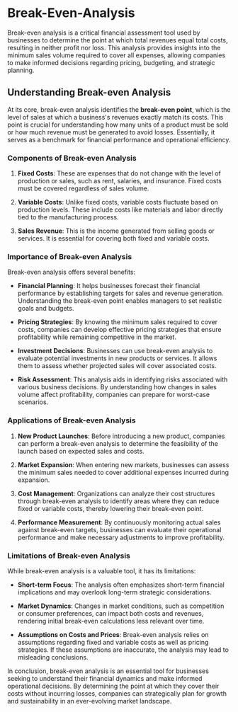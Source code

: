 # Break-Even-Analysis

Break-even analysis is a critical financial assessment tool used by businesses to determine the point at which total revenues equal total costs, resulting in neither profit nor loss. This analysis provides insights into the minimum sales volume required to cover all expenses, allowing companies to make informed decisions regarding pricing, budgeting, and strategic planning.

## Understanding Break-even Analysis

At its core, break-even analysis identifies the **break-even point**, which is the level of sales at which a business's revenues exactly match its costs. This point is crucial for understanding how many units of a product must be sold or how much revenue must be generated to avoid losses. Essentially, it serves as a benchmark for financial performance and operational efficiency.

### Components of Break-even Analysis

1. **Fixed Costs**: These are expenses that do not change with the level of production or sales, such as rent, salaries, and insurance. Fixed costs must be covered regardless of sales volume.
   
2. **Variable Costs**: Unlike fixed costs, variable costs fluctuate based on production levels. These include costs like materials and labor directly tied to the manufacturing process.

3. **Sales Revenue**: This is the income generated from selling goods or services. It is essential for covering both fixed and variable costs.

### Importance of Break-even Analysis

Break-even analysis offers several benefits:

- **Financial Planning**: It helps businesses forecast their financial performance by establishing targets for sales and revenue generation. Understanding the break-even point enables managers to set realistic goals and budgets.

- **Pricing Strategies**: By knowing the minimum sales required to cover costs, companies can develop effective pricing strategies that ensure profitability while remaining competitive in the market.

- **Investment Decisions**: Businesses can use break-even analysis to evaluate potential investments in new products or services. It allows them to assess whether projected sales will cover associated costs.

- **Risk Assessment**: This analysis aids in identifying risks associated with various business decisions. By understanding how changes in sales volume affect profitability, companies can prepare for worst-case scenarios.

### Applications of Break-even Analysis

1. **New Product Launches**: Before introducing a new product, companies can perform a break-even analysis to determine the feasibility of the launch based on expected sales and costs.

2. **Market Expansion**: When entering new markets, businesses can assess the minimum sales needed to cover additional expenses incurred during expansion.

3. **Cost Management**: Organizations can analyze their cost structures through break-even analysis to identify areas where they can reduce fixed or variable costs, thereby lowering their break-even point.

4. **Performance Measurement**: By continuously monitoring actual sales against break-even targets, businesses can evaluate their operational performance and make necessary adjustments to improve profitability.

### Limitations of Break-even Analysis

While break-even analysis is a valuable tool, it has its limitations:

- **Short-term Focus**: The analysis often emphasizes short-term financial implications and may overlook long-term strategic considerations.

- **Market Dynamics**: Changes in market conditions, such as competition or consumer preferences, can impact both costs and revenues, rendering initial break-even calculations less relevant over time.

- **Assumptions on Costs and Prices**: Break-even analysis relies on assumptions regarding fixed and variable costs as well as pricing strategies. If these assumptions are inaccurate, the analysis may lead to misleading conclusions.

In conclusion, break-even analysis is an essential tool for businesses seeking to understand their financial dynamics and make informed operational decisions. By determining the point at which they cover their costs without incurring losses, companies can strategically plan for growth and sustainability in an ever-evolving market landscape.
